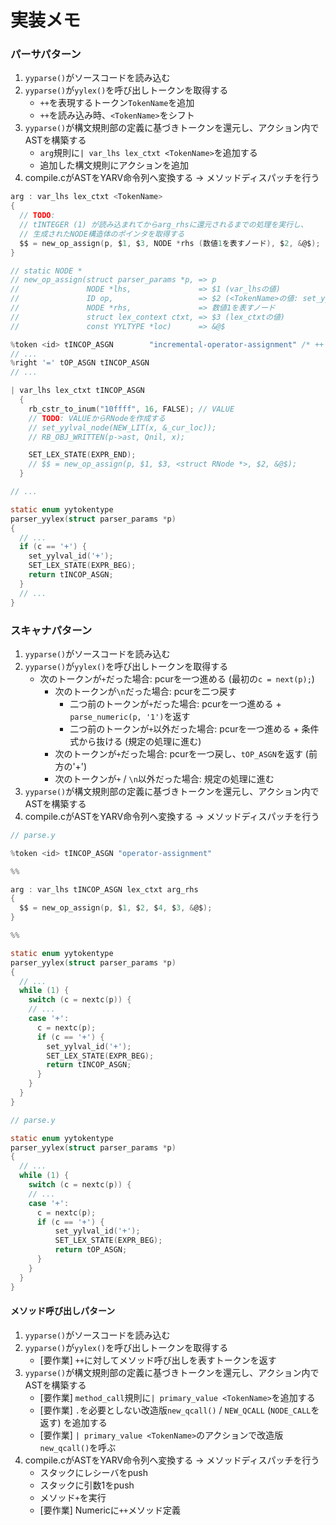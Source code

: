 # 実装メモ
### パーサパターン
1. `yyparse()`がソースコードを読み込む
2. `yyparse()`が`yylex()`を呼び出しトークンを取得する
    - `++`を表現するトークン`TokenName`を追加
    - `++`を読み込み時、`<TokenName>`をシフト
3. `yyparse()`が構文規則部の定義に基づきトークンを還元し、アクション内でASTを構築する
    - `arg`規則に`| var_lhs lex_ctxt <TokenName>`を追加する
    - 追加した構文規則にアクションを追加
4. compile.cがASTをYARV命令列へ変換する -> メソッドディスパッチを行う

```c
arg : var_lhs lex_ctxt <TokenName>
{
  // TODO:
  // tINTEGER (1) が読み込まれてからarg_rhsに還元されるまでの処理を実行し、
  // 生成されたNODE構造体のポインタを取得する
  $$ = new_op_assign(p, $1, $3, NODE *rhs (数値1を表すノード), $2, &@$);
}

// static NODE *
// new_op_assign(struct parser_params *p, => p
//               NODE *lhs,               => $1 (var_lhsの値)
//               ID op,                   => $2 (<TokenName>の値: set_yylval_id('+');)
//               NODE *rhs,               => 数値1を表すノード
//               struct lex_context ctxt, => $3 (lex_ctxtの値)
//               const YYLTYPE *loc)      => &@$
```

```c
%token <id> tINCOP_ASGN        "incremental-operator-assignment" /* ++ */
// ...
%right '=' tOP_ASGN tINCOP_ASGN
// ...

| var_lhs lex_ctxt tINCOP_ASGN
  {
    rb_cstr_to_inum("10ffff", 16, FALSE); // VALUE
    // TODO: VALUEからRNodeを作成する
    // set_yylval_node(NEW_LIT(x, &_cur_loc));
    // RB_OBJ_WRITTEN(p->ast, Qnil, x);

    SET_LEX_STATE(EXPR_END);
    // $$ = new_op_assign(p, $1, $3, <struct RNode *>, $2, &@$);
  }

// ...

static enum yytokentype
parser_yylex(struct parser_params *p)
{
  // ...
  if (c == '+') {
    set_yylval_id('+');
    SET_LEX_STATE(EXPR_BEG);
    return tINCOP_ASGN;
  }
  // ...
}
```

### スキャナパターン
1. `yyparse()`がソースコードを読み込む
2. `yyparse()`が`yylex()`を呼び出しトークンを取得する
    - 次のトークンが`+`だった場合: pcurを一つ進める (最初の`c = next(p);`)
      - 次のトークンが`\n`だった場合: pcurを二つ戻す
        - 二つ前のトークンが`+`だった場合: pcurを一つ進める + `parse_numeric(p, '1')`を返す
        - 二つ前のトークンが`+`以外だった場合: pcurを一つ進める + 条件式から抜ける (規定の処理に進む)
      - 次のトークンが`+`だった場合: pcurを一つ戻し、`tOP_ASGN`を返す (前方の'+')
      - 次のトークンが`+` / `\n`以外だった場合: 規定の処理に進む
3. `yyparse()`が構文規則部の定義に基づきトークンを還元し、アクション内でASTを構築する
4. compile.cがASTをYARV命令列へ変換する -> メソッドディスパッチを行う

```c
// parse.y

%token <id> tINCOP_ASGN "operator-assignment"

%%

arg : var_lhs tINCOP_ASGN lex_ctxt arg_rhs
{
  $$ = new_op_assign(p, $1, $2, $4, $3, &@$);
}

%%

static enum yytokentype
parser_yylex(struct parser_params *p)
{
  // ...
  while (1) {
    switch (c = nextc(p)) {
    // ...
    case '+':
      c = nextc(p);
      if (c == '+') {
        set_yylval_id('+');
        SET_LEX_STATE(EXPR_BEG);
        return tINCOP_ASGN;
      }
    }
  }
}
```

```c
// parse.y

static enum yytokentype
parser_yylex(struct parser_params *p)
{
  // ...
  while (1) {
    switch (c = nextc(p)) {
    // ...
    case '+':
      c = nextc(p);
      if (c == '+') {
          set_yylval_id('+');
          SET_LEX_STATE(EXPR_BEG);
          return tOP_ASGN;
      }
    }
  }
}
```

#### メソッド呼び出しパターン
1. `yyparse()`がソースコードを読み込む
2. `yyparse()`が`yylex()`を呼び出しトークンを取得する
    - [要作業] `++`に対してメソッド呼び出しを表すトークンを返す
3. `yyparse()`が構文規則部の定義に基づきトークンを還元し、アクション内でASTを構築する
    - [要作業] `method_call`規則に`| primary_value <TokenName>`を追加する
    - [要作業] `.`を必要としない改造版`new_qcall()` / `NEW_QCALL` (`NODE_CALL`を返す) を追加する
    - [要作業] `| primary_value <TokenName>`のアクションで改造版`new_qcall()`を呼ぶ
4. compile.cがASTをYARV命令列へ変換する -> メソッドディスパッチを行う
    - スタックにレシーバをpush
    - スタックに引数1をpush
    - メソッド`+`を実行
    - [要作業] Numericに`++`メソッド定義
